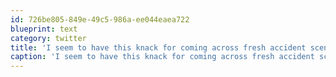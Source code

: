 ```yaml
---
id: 726be805-849e-49c5-986a-ee044eaea722
blueprint: text
category: twitter
title: 'I seem to have this knack for coming across fresh accident scenes. Uggg.'
caption: 'I seem to have this knack for coming across fresh accident scenes. Uggg.'
---
```

